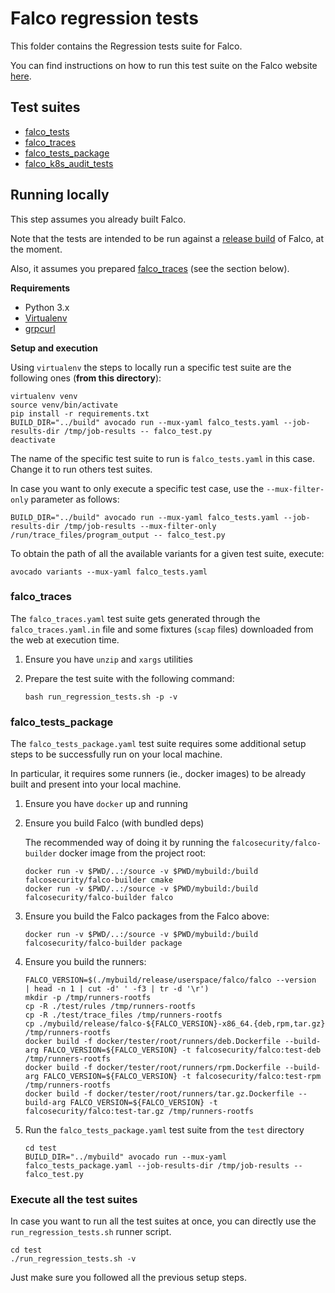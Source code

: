 # Falco regression tests

This folder contains the Regression tests suite for Falco.

You can find instructions on how to run this test suite on the Falco website [here](https://falco.org/docs/getting-started/source/#run-regression-tests).

## Test suites

- [falco_tests](./falco_tests.yaml)
- [falco_traces](./falco_traces.yaml.in)
- [falco_tests_package](./falco_tests_package.yaml)
- [falco_k8s_audit_tests](./falco_k8s_audit_tests.yaml)

## Running locally

This step assumes you already built Falco.

Note that the tests are intended to be run against a [release build](https://falco.org/docs/getting-started/source/#specify-the-build-type) of Falco, at the moment.

Also, it assumes you prepared [falco_traces](#falco_traces) (see the section below).

**Requirements**

- Python 3.x
- [Virtualenv](https://virtualenv.pypa.io/en/latest/)
- [grpcurl](https://github.com/fullstorydev/grpcurl)

**Setup and execution**

Using `virtualenv` the steps to locally run a specific test suite are the following ones (**from this directory**):

```console
virtualenv venv
source venv/bin/activate
pip install -r requirements.txt
BUILD_DIR="../build" avocado run --mux-yaml falco_tests.yaml --job-results-dir /tmp/job-results -- falco_test.py
deactivate
```

The name of the specific test suite to run is `falco_tests.yaml` in this case. Change it to run others test suites.

In case you want to only execute a specific test case, use the `--mux-filter-only` parameter as follows:

```console
BUILD_DIR="../build" avocado run --mux-yaml falco_tests.yaml --job-results-dir /tmp/job-results --mux-filter-only /run/trace_files/program_output -- falco_test.py
```

To obtain the path of all the available variants for a given test suite, execute:

```console
avocado variants --mux-yaml falco_tests.yaml
```

### falco_traces

The `falco_traces.yaml` test suite gets generated through the `falco_traces.yaml.in` file and some fixtures (`scap` files) downloaded from the web at execution time.

1. Ensure you have `unzip` and `xargs` utilities
2. Prepare the test suite with the following command:

    ```console
    bash run_regression_tests.sh -p -v
    ```

### falco_tests_package

The `falco_tests_package.yaml` test suite requires some additional setup steps to be successfully run on your local machine.

In particular, it requires some runners (ie., docker images) to be already built and present into your local machine.

1. Ensure you have `docker` up and running
2. Ensure you build Falco (with bundled deps)

    The recommended way of doing it by running the `falcosecurity/falco-builder` docker image from the project root:

    ```console
    docker run -v $PWD/..:/source -v $PWD/mybuild:/build falcosecurity/falco-builder cmake
    docker run -v $PWD/..:/source -v $PWD/mybuild:/build falcosecurity/falco-builder falco
    ```

3. Ensure you build the Falco packages from the Falco above:

    ```console
    docker run -v $PWD/..:/source -v $PWD/mybuild:/build falcosecurity/falco-builder package
    ```

4. Ensure you build the runners:

    ```console
    FALCO_VERSION=$(./mybuild/release/userspace/falco/falco --version  | head -n 1 | cut -d' ' -f3 | tr -d '\r')
    mkdir -p /tmp/runners-rootfs
    cp -R ./test/rules /tmp/runners-rootfs
    cp -R ./test/trace_files /tmp/runners-rootfs
    cp ./mybuild/release/falco-${FALCO_VERSION}-x86_64.{deb,rpm,tar.gz} /tmp/runners-rootfs
    docker build -f docker/tester/root/runners/deb.Dockerfile --build-arg FALCO_VERSION=${FALCO_VERSION} -t falcosecurity/falco:test-deb /tmp/runners-rootfs
    docker build -f docker/tester/root/runners/rpm.Dockerfile --build-arg FALCO_VERSION=${FALCO_VERSION} -t falcosecurity/falco:test-rpm /tmp/runners-rootfs
    docker build -f docker/tester/root/runners/tar.gz.Dockerfile --build-arg FALCO_VERSION=${FALCO_VERSION} -t falcosecurity/falco:test-tar.gz /tmp/runners-rootfs
    ```

5. Run the `falco_tests_package.yaml` test suite from the `test` directory

    ```console
    cd test
    BUILD_DIR="../mybuild" avocado run --mux-yaml falco_tests_package.yaml --job-results-dir /tmp/job-results -- falco_test.py
    ```

### Execute all the test suites

In case you want to run all the test suites at once, you can directly use the `run_regression_tests.sh` runner script.

```console
cd test
./run_regression_tests.sh -v
```

Just make sure you followed all the previous setup steps.
